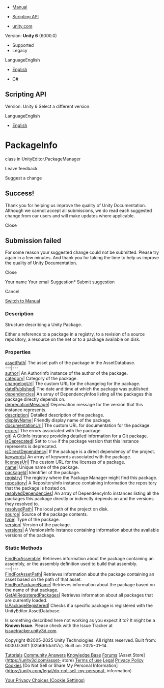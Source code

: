 [ ]()

  * [Manual](../Manual/index.html)
  * [Scripting API](../ScriptReference/index.html)

  * [unity.com](https://unity.com/)

Version: **Unity 6** (6000.0)

  * Supported
  * Legacy

LanguageEnglish

  * [English]()

  * C#

[ ](https://docs.unity3d.com)

## Scripting API

Version: Unity 6 Select a different version

LanguageEnglish

  * [English]()

# PackageInfo

class in UnityEditor.PackageManager

Leave feedback

Suggest a change

## Success!

Thank you for helping us improve the quality of Unity Documentation. Although
we cannot accept all submissions, we do read each suggested change from our
users and will make updates where applicable.

Close

## Submission failed

For some reason your suggested change could not be submitted. Please <a>try
again</a> in a few minutes. And thank you for taking the time to help us
improve the quality of Unity Documentation.

Close

Your name Your email Suggestion* Submit suggestion

Cancel

[Switch to Manual](../Manual/class-PackageManager.html "Go to PackageManager
Component in the Manual")

### Description

Structure describing a Unity Package.

Either a reference to a package in a registry, to a revision of a source
repository, a resource on the net or to a package available on disk.

### Properties

[assetPath](PackageManager.PackageInfo-assetPath.html)| The asset path of the
package in the AssetDatabase.  
---|---  
[author](PackageManager.PackageInfo-author.html)| An AuthorInfo instance of
the author of the package.  
[category](PackageManager.PackageInfo-category.html)| Category of the package.  
[changelogUrl](PackageManager.PackageInfo-changelogUrl.html)| The custom URL
for the changelog for the package.  
[datePublished](PackageManager.PackageInfo-datePublished.html)| The date and
time at which the package was published.  
[dependencies](PackageManager.PackageInfo-dependencies.html)| An array of
DependencyInfos listing all the packages this package directly depends on.  
[deprecationMessage](PackageManager.PackageInfo-deprecationMessage.html)|
Deprecation message for the version that this instance represents.  
[description](PackageManager.PackageInfo-description.html)| Detailed
description of the package.  
[displayName](PackageManager.PackageInfo-displayName.html)| Friendly display
name of the package.  
[documentationUrl](PackageManager.PackageInfo-documentationUrl.html)| The
custom URL for documentation for the package.  
[errors](PackageManager.PackageInfo-errors.html)| The errors associated with
the package.  
[git](PackageManager.PackageInfo-git.html)| A GitInfo instance providing
detailed information for a Git package.  
[isDeprecated](PackageManager.PackageInfo-isDeprecated.html)| Set to `true` if
the package version that this instance represents is deprecated.  
[isDirectDependency](PackageManager.PackageInfo-isDirectDependency.html)| If
the package is a direct dependency of the project.  
[keywords](PackageManager.PackageInfo-keywords.html)| An array of keywords
associated with the package.  
[licensesUrl](PackageManager.PackageInfo-licensesUrl.html)| The custom URL for
the licenses of a package.  
[name](PackageManager.PackageInfo-name.html)| Unique name of the package.  
[packageId](PackageManager.PackageInfo-packageId.html)| Identifier of the
package.  
[registry](PackageManager.PackageInfo-registry.html)| The registry where the
Package Manager might find this package.  
[repository](PackageManager.PackageInfo-repository.html)| A RepositoryInfo
instance containing information the repository that the package is hosted on.  
[resolvedDependencies](PackageManager.PackageInfo-resolvedDependencies.html)|
An array of DependencyInfo instances listing all the packages this package
directly or indirectly depends on and the versions they resolved to.  
[resolvedPath](PackageManager.PackageInfo-resolvedPath.html)| The local path
of the project on disk.  
[source](PackageManager.PackageInfo-source.html)| Source of the package
contents.  
[type](PackageManager.PackageInfo-type.html)| Type of the package.  
[version](PackageManager.PackageInfo-version.html)| Version of the package.  
[versions](PackageManager.PackageInfo-versions.html)| A VersionsInfo instance
containing information about the available versions of the package.  
  
### Static Methods

[FindForAssembly](PackageManager.PackageInfo.FindForAssembly.html)| Retrieves
information about the package containing an assembly, or the assembly
definition used to build that assembly.  
---|---  
[FindForAssetPath](PackageManager.PackageInfo.FindForAssetPath.html)|
Retrieves information about the package containing an asset based on the path
of that asset.  
[FindForPackageName](PackageManager.PackageInfo.FindForPackageName.html)|
Retrieves information about the package based on the name of that package.  
[GetAllRegisteredPackages](PackageManager.PackageInfo.GetAllRegisteredPackages.html)|
Retrieves information about all packages that are currently loaded.  
[IsPackageRegistered](PackageManager.PackageInfo.IsPackageRegistered.html)|
Checks if a specific package is registered with the UnityEditor.AssetDatabase.  
  
Is something described here not working as you expect it to? It might be a
**Known Issue**. Please check with the Issue Tracker at
[issuetracker.unity3d.com](https://issuetracker.unity3d.com).

Copyright ©2005-2025 Unity Technologies. All rights reserved. Built from:
6000.0.36f1 (02b661dc617c). Built on: 2025-01-14.

[Tutorials](https://unity3d.com/learn) [Community
Answers](https://answers.unity3d.com) [Knowledge
Base](https://support.unity3d.com/hc/en-us)
[Forums](https://forum.unity3d.com) [Asset Store](https://unity3d.com/asset-
store) [Terms of use](https://docs.unity3d.com/Manual/TermsOfUse.html)
[Legal](https://unity.com/legal) [Privacy
Policy](https://unity.com/legal/privacy-policy)
[Cookies](https://unity.com/legal/cookie-policy) [Do Not Sell or Share My
Personal Information](https://unity.com/legal/do-not-sell-my-personal-
information)

[Your Privacy Choices (Cookie Settings)](javascript:void\(0\);)

